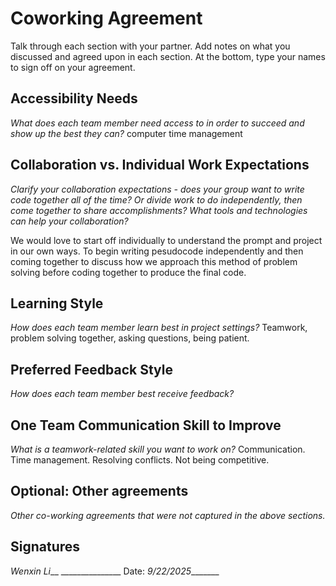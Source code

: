 # Coworking Agreement

Talk through each section with your partner. Add notes on what you discussed and agreed upon in each section. At the bottom, type your names to sign off on your agreement.

## Accessibility Needs
*What does each team member need access to in order to succeed and show up the best they can?*
computer
time management

## Collaboration vs. Individual Work Expectations
*Clarify your collaboration expectations - does your group want to write code together all of the time? Or divide work to do independently, then come together to share accomplishments? What tools and technologies can help your collaboration?*

We would love to start off individually to understand the prompt and project in our own ways. To begin writing pesudocode independently and then coming together to discuss how we approach this method of problem solving before coding together to produce the final code. 

## Learning Style
*How does each team member learn best in project settings?*
Teamwork, problem solving together, asking questions, being patient. 

## Preferred Feedback Style
*How does each team member best receive feedback?*

## One Team Communication Skill to Improve
*What is a teamwork-related skill you want to work on?*
Communication. Time management. Resolving conflicts. Not being competitive. 

## Optional: Other agreements
*Other co-working agreements that were not captured in the above sections.*

## Signatures
_Wenxin Li___ _______________
Date: _9/22/2025________
